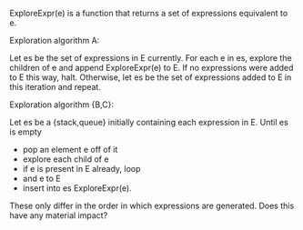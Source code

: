 ExploreExpr(e) is a function that returns a set of expressions equivalent to e.

Exploration algorithm A:

Let es be the set of expressions in E currently.
For each e in es, explore the children of e and append ExploreExpr(e) to E.
If no expressions were added to E this way, halt.
Otherwise, let es be the set of expressions added to E in this iteration and repeat.

Exploration algorithm {B,C}:

Let es be a {stack,queue} initially containing each expression in E.
Until es is empty
* pop an element e off of it
* explore each child of e
* if e is present in E already, loop
* and e to E
* insert into es ExploreExpr(e).

These only differ in the order in which expressions are generated.
Does this have any material impact?
